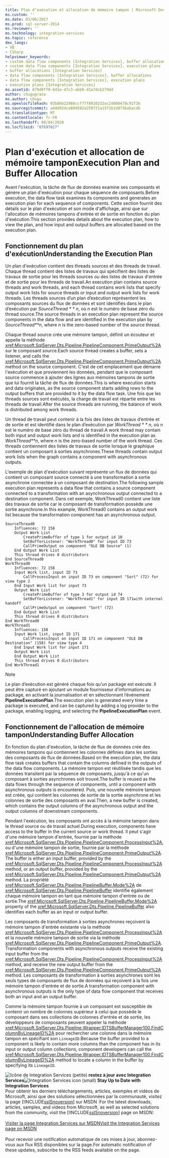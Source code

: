 ```yaml
---
title: Plan d’exécution et allocation de mémoire tampon | Microsoft Docs
ms.custom: ''
ms.date: 03/06/2017
ms.prod: sql-server-2014
ms.reviewer: ''
ms.technology: integration-services
ms.topic: reference
dev_langs:
- VB
- CSharp
helpviewer_keywords:
- custom data flow components [Integration Services], buffer allocations
- custom data flow components [Integration Services], execution plans
- buffer allocations [Integration Services]
- data flow components [Integration Services], buffer allocations
- data flow components [Integration Services], execution plans
- execution plans [Integration Services]
ms.assetid: 679d9ff0-641e-47c3-abb8-d1a7dcb279dd
author: chugugrace
ms.author: chugu
ms.openlocfilehash: 03b8bb22988ccf77f8920252ac2d600478c92f3b
ms.sourcegitcommit: ad4d92dce894592a259721a1571b1d8736abacdb
ms.translationtype: MT
ms.contentlocale: fr-FR
ms.lasthandoff: 08/04/2020
ms.locfileid: "87697027"
---
```

# <a name="execution-plan-and-buffer-allocation"></a><span data-ttu-id="a9473-102">Plan d'exécution et allocation de mémoire tampon</span><span class="sxs-lookup"><span data-stu-id="a9473-102">Execution Plan and Buffer Allocation</span></span>
  <span data-ttu-id="a9473-103">Avant l'exécution, la tâche de flux de données examine ses composants et génère un plan d'exécution pour chaque séquence de composants.</span><span class="sxs-lookup"><span data-stu-id="a9473-103">Before execution, the data flow task examines its components and generates an execution plan for each sequence of components.</span></span> <span data-ttu-id="a9473-104">Cette section fournit des détails sur le plan d'exécution et son mode d'affichage, ainsi que sur l'allocation de mémoires tampons d'entrée et de sortie en fonction du plan d'exécution.</span><span class="sxs-lookup"><span data-stu-id="a9473-104">This section provides details about the execution plan, how to view the plan, and how input and output buffers are allocated based on the execution plan.</span></span>  
  
## <a name="understanding-the-execution-plan"></a><span data-ttu-id="a9473-105">Fonctionnement du plan d'exécution</span><span class="sxs-lookup"><span data-stu-id="a9473-105">Understanding the Execution Plan</span></span>  
 <span data-ttu-id="a9473-106">Un plan d'exécution contient des threads sources et des threads de travail. Chaque thread contient des listes de travaux qui spécifient des listes de travaux de sortie pour les threads sources ou des listes de travaux d'entrée et de sortie pour les threads de travail.</span><span class="sxs-lookup"><span data-stu-id="a9473-106">An execution plan contains source threads and work threads, and each thread contains work lists that specify output work lists for source threads or input and output work lists for work threads.</span></span> <span data-ttu-id="a9473-107">Les threads sources d’un plan d’exécution représentent les composants sources du flux de données et sont identifiés dans le plan d’exécution par *SourceThread \* \* n*, où *n* est le numéro de base zéro du thread source.</span><span class="sxs-lookup"><span data-stu-id="a9473-107">The source threads in an execution plan represent the source components in the data flow and are identified in the execution plan by *SourceThread\*\*n*, where *n* is the zero-based number of the source thread.</span></span>  
  
 <span data-ttu-id="a9473-108">Chaque thread source crée une mémoire tampon, définit un écouteur et appelle la méthode <xref:Microsoft.SqlServer.Dts.Pipeline.PipelineComponent.PrimeOutput%2A> sur le composant source.</span><span class="sxs-lookup"><span data-stu-id="a9473-108">Each source thread creates a buffer, sets a listener, and calls the <xref:Microsoft.SqlServer.Dts.Pipeline.PipelineComponent.PrimeOutput%2A> method on the source component.</span></span> <span data-ttu-id="a9473-109">C'est de cet emplacement que démarre l'exécution et que proviennent les données, pendant que le composant source commence à ajouter des lignes aux mémoires tampons de sortie que lui fournit la tâche de flux de données.</span><span class="sxs-lookup"><span data-stu-id="a9473-109">This is where execution starts and data originates, as the source component starts adding rows to the output buffers that are provided to it by the data flow task.</span></span> <span data-ttu-id="a9473-110">Une fois que les threads sources sont exécutés, la charge de travail est répartie entre les threads de travail.</span><span class="sxs-lookup"><span data-stu-id="a9473-110">After the source threads are running, the balance of work is distributed among work threads.</span></span>  
  
 <span data-ttu-id="a9473-111">Un thread de travail peut contenir à la fois des listes de travaux d’entrée et de sortie et est identifié dans le plan d’exécution par *WorkThread \* \* n*, où *n* est le numéro de base zéro du thread de travail.</span><span class="sxs-lookup"><span data-stu-id="a9473-111">A work thread may contain both input and output work lists and is identified in the execution plan as *WorkThread\*\*n*, where *n* is the zero-based number of the work thread.</span></span> <span data-ttu-id="a9473-112">Ces threads contiennent des listes de travaux de sortie lorsque le graphique contient un composant à sorties asynchrones.</span><span class="sxs-lookup"><span data-stu-id="a9473-112">These threads contain output work lists when the graph contains a component with asynchronous outputs.</span></span>  
  
 <span data-ttu-id="a9473-113">L'exemple de plan d'exécution suivant représente un flux de données qui contient un composant source connecté à une transformation à sortie asynchrone connectée à un composant de destination.</span><span class="sxs-lookup"><span data-stu-id="a9473-113">The following sample execution plan represents a data flow that contains a source component connected to a transformation with an asynchronous output connected to a destination component.</span></span> <span data-ttu-id="a9473-114">Dans cet exemple, WorkThread0 contient une liste des travaux de sortie car le composant de transformation possède une sortie asynchrone.</span><span class="sxs-lookup"><span data-stu-id="a9473-114">In this example, WorkThread0 contains an output work list because the transformation component has an asynchronous output.</span></span>  
  
```  
SourceThread0   
    Influences: 72 158   
    Output Work List   
        CreatePrimeBuffer of type 1 for output id 10   
        SetBufferListener: "WorkThread0" for input ID 73   
        CallPrimeOutput on component "OLE DB Source" (1)   
    End Output Work List   
    This thread drives 0 distributors   
End SourceThread0   
WorkThread0   
    Influences: 72 158   
    Input Work list, input ID 73   
        CallProcessInput on input ID 73 on component "Sort" (72) for view type 2   
    End Input Work list for input 73   
    Output Work List   
        CreatePrimeBuffer of type 3 for output id 74   
        SetBufferListener: "WorkThread1" for input ID 171with internal handoff   
        CallPrimeOutput on component "Sort" (72)   
    End Output Work List   
    This thread drives 0 distributors   
End WorkThread0   
WorkThread1   
    Influences: 158   
    Input Work list, input ID 171  
        CallProcessInput on input ID 171 on component "OLE DB Destination" (158) for view type 4  
    End Input Work list for input 171   
    Output Work List   
    End Output Work List   
    This thread drives 0 distributors   
End WorkThread1  
```  
  
> [!NOTE]  
>  <span data-ttu-id="a9473-115">Le plan d’exécution est généré chaque fois qu’un package est exécuté. Il peut être capturé en ajoutant un module fournisseur d’informations au package, en activant la journalisation et en sélectionnant l’événement **PipelineExecutionPlan**.</span><span class="sxs-lookup"><span data-stu-id="a9473-115">The execution plan is generated every time a package is executed, and can be captured by adding a log provider to the package, enabling logging, and selecting the **PipelineExecutionPlan** event.</span></span>  
  
## <a name="understanding-buffer-allocation"></a><span data-ttu-id="a9473-116">Fonctionnement de l'allocation de mémoire tampon</span><span class="sxs-lookup"><span data-stu-id="a9473-116">Understanding Buffer Allocation</span></span>  
 <span data-ttu-id="a9473-117">En fonction du plan d'exécution, la tâche de flux de données crée des mémoires tampons qui contiennent les colonnes définies dans les sorties des composants de flux de données.</span><span class="sxs-lookup"><span data-stu-id="a9473-117">Based on the execution plan, the data flow task creates buffers that contain the columns defined in the outputs of the data flow components.</span></span> <span data-ttu-id="a9473-118">La mémoire tampon est réutilisée tandis que les données transitent par la séquence de composants, jusqu'à ce qu'un composant à sorties asynchrones soit trouvé.</span><span class="sxs-lookup"><span data-stu-id="a9473-118">The buffer is reused as the data flows through the sequence of components, until a component with asynchronous outputs is encountered.</span></span> <span data-ttu-id="a9473-119">Puis, une nouvelle mémoire tampon est créée, qui contient les colonnes de sortie de la sortie asynchrone et les colonnes de sortie des composants en aval.</span><span class="sxs-lookup"><span data-stu-id="a9473-119">Then, a new buffer is created, which contains the output columns of the asynchronous output and the output columns of downstream components.</span></span>  
  
 <span data-ttu-id="a9473-120">Pendant l'exécution, les composants ont accès à la mémoire tampon dans le thread source ou de travail actuel.</span><span class="sxs-lookup"><span data-stu-id="a9473-120">During execution, components have access to the buffer in the current source or work thread.</span></span> <span data-ttu-id="a9473-121">Il peut s'agir d'une mémoire tampon d'entrée, fournie par la méthode <xref:Microsoft.SqlServer.Dts.Pipeline.PipelineComponent.ProcessInput%2A>, ou d'une mémoire tampon de sortie, fournie par la méthode <xref:Microsoft.SqlServer.Dts.Pipeline.PipelineComponent.PrimeOutput%2A>.</span><span class="sxs-lookup"><span data-stu-id="a9473-121">The buffer is either an input buffer, provided by the <xref:Microsoft.SqlServer.Dts.Pipeline.PipelineComponent.ProcessInput%2A> method, or an output buffer, provided by the <xref:Microsoft.SqlServer.Dts.Pipeline.PipelineComponent.PrimeOutput%2A> method.</span></span> <span data-ttu-id="a9473-122">La propriété <xref:Microsoft.SqlServer.Dts.Pipeline.PipelineBuffer.Mode%2A> de <xref:Microsoft.SqlServer.Dts.Pipeline.PipelineBuffer> identifie également chaque mémoire tampon en tant que mémoire tampon d'entrée ou de sortie.</span><span class="sxs-lookup"><span data-stu-id="a9473-122">The <xref:Microsoft.SqlServer.Dts.Pipeline.PipelineBuffer.Mode%2A> property of the <xref:Microsoft.SqlServer.Dts.Pipeline.PipelineBuffer> also identifies each buffer as an input or output buffer.</span></span>  
  
 <span data-ttu-id="a9473-123">Les composants de transformation à sorties asynchrones reçoivent la mémoire tampon d'entrée existante via la méthode <xref:Microsoft.SqlServer.Dts.Pipeline.PipelineComponent.ProcessInput%2A> et la nouvelle mémoire tampon de sortie via la méthode <xref:Microsoft.SqlServer.Dts.Pipeline.PipelineComponent.PrimeOutput%2A>.</span><span class="sxs-lookup"><span data-stu-id="a9473-123">Transformation components with asynchronous outputs receive the existing input buffer from the <xref:Microsoft.SqlServer.Dts.Pipeline.PipelineComponent.ProcessInput%2A> method, and receive the new output buffer from the <xref:Microsoft.SqlServer.Dts.Pipeline.PipelineComponent.PrimeOutput%2A> method.</span></span> <span data-ttu-id="a9473-124">Les composants de transformation à sorties asynchrones sont les seuls types de composants de flux de données qui reçoivent à la fois une mémoire tampon d'entrée et de sortie.</span><span class="sxs-lookup"><span data-stu-id="a9473-124">A transformation component with asynchronous outputs is the only type of data flow component that receives both an input and an output buffer.</span></span>  
  
 <span data-ttu-id="a9473-125">Comme la mémoire tampon fournie à un composant est susceptible de contenir un nombre de colonnes supérieur à celui que possède le composant dans ses collections de colonnes d'entrée et de sortie, les développeurs de composants peuvent appeler la méthode <xref:Microsoft.SqlServer.Dts.Pipeline.Wrapper.IDTSBufferManager100.FindColumnByLineageID%2A> pour rechercher une colonne dans la mémoire tampon en spécifiant son `LineageID`.</span><span class="sxs-lookup"><span data-stu-id="a9473-125">Because the buffer provided to a component is likely to contain more columns than the component has in its input or output column collections, component developers can call the <xref:Microsoft.SqlServer.Dts.Pipeline.Wrapper.IDTSBufferManager100.FindColumnByLineageID%2A> method to locate a column in the buffer by specifying its `LineageID`.</span></span>  
  
<span data-ttu-id="a9473-126">![Icône de Integration Services (petite)](../../media/dts-16.gif "Icône Integration Services (petite)")  **restez à jour avec Integration Services**</span><span class="sxs-lookup"><span data-stu-id="a9473-126">![Integration Services icon (small)](../../media/dts-16.gif "Integration Services icon (small)")  **Stay Up to Date with Integration Services**</span></span><br /> <span data-ttu-id="a9473-127">Pour obtenir les derniers téléchargements, articles, exemples et vidéos de Microsoft, ainsi que des solutions sélectionnées par la communauté, visitez la page [!INCLUDE[ssISnoversion](../../../includes/ssisnoversion-md.md)] sur MSDN :</span><span class="sxs-lookup"><span data-stu-id="a9473-127">For the latest downloads, articles, samples, and videos from Microsoft, as well as selected solutions from the community, visit the [!INCLUDE[ssISnoversion](../../../includes/ssisnoversion-md.md)] page on MSDN:</span></span><br /><br /> [<span data-ttu-id="a9473-128">Visiter la page Integration Services sur MSDN</span><span class="sxs-lookup"><span data-stu-id="a9473-128">Visit the Integration Services page on MSDN</span></span>](https://go.microsoft.com/fwlink/?LinkId=136655)<br /><br /> <span data-ttu-id="a9473-129">Pour recevoir une notification automatique de ces mises à jour, abonnez-vous aux flux RSS disponibles sur la page.</span><span class="sxs-lookup"><span data-stu-id="a9473-129">For automatic notification of these updates, subscribe to the RSS feeds available on the page.</span></span>  
  
  

